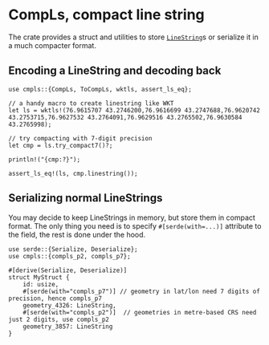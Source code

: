 # CompLs, compact line string

The crate provides a struct and utilities to store [`LineString`](https://docs.rs/geo/latest/geo/geometry/struct.LineString.html)s or serialize it in a much compacter format.

## Encoding a LineString and decoding back

```
use cmpls::{CompLs, ToCompLs, wktls, assert_ls_eq};

// a handy macro to create linestring like WKT
let ls = wktls!(76.9615707 43.2746200,76.9616699 43.2747688,76.9620742 43.2753715,76.9627532 43.2764091,76.9629516 43.2765502,76.9630584 43.2765998);

// try compacting with 7-digit precision
let cmp = ls.try_compact7()?;

println!("{cmp:?}");

assert_ls_eq!(ls, cmp.linestring());
```

## Serializing normal LineStrings

You may decide to keep LineStrings in memory, but store them in compact format. The only thing you need is to specify `#[serde(with=...)]` attribute to the field, the rest is done under the hood.

```
use serde::{Serialize, Deserialize};
use cmpls::{compls_p2, compls_p7};

#[derive(Serialize, Deserialize)]
struct MyStruct {
	id: usize,
	#[serde(with="compls_p7")] // geometry in lat/lon need 7 digits of precision, hence compls_p7
	geometry_4326: LineString,
	#[serde(with="compls_p2")]  // geometries in metre-based CRS need just 2 digits, use compls_p2
	geometry_3857: LineString
}
```
